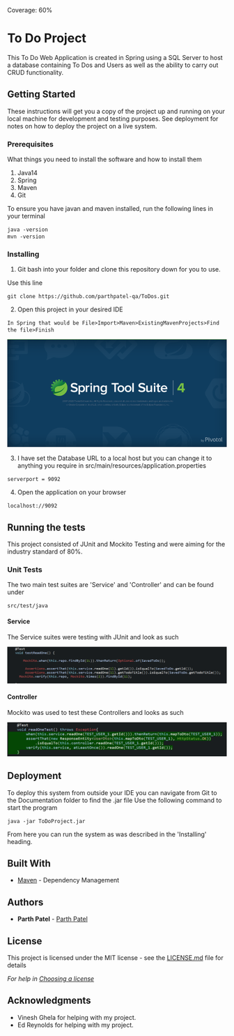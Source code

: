 Coverage: 60%
# To Do Project

This To Do Web Application is created in Spring using a SQL Server to host a database containing To Dos and Users as well as the ability to carry out CRUD functionality.

## Getting Started

These instructions will get you a copy of the project up and running on your local machine for development and testing purposes. See deployment for notes on how to deploy the project on a live system.


### Prerequisites

What things you need to install the software and how to install them
1. Java14
2. Spring
3. Maven
4. Git

To ensure you have javan and maven installed, run the following lines in your terminal
```
java -version
mvn -version
```

### Installing

1. Git bash into your folder and clone this repository down for you to use.

Use this line
```
git clone https://github.com/parthpatel-qa/ToDos.git
```

2. Open this project in your desired IDE

```
In Spring that would be File>Import>Maven>ExistingMavenProjects>Find the file>Finish
```
<p align="center">
<img src="docs/spring.PNG">
</p>


3. I have set the Database URL to a local host but you can change it to anything you require in src/main/resources/application.properties
```
serverport = 9092
```

4. Open the application on your browser
```
localhost://9092
```


## Running the tests

This project consisted of JUnit and Mockito Testing and were aiming for the industry standard of 80%.

### Unit Tests 

The two main test suites are 'Service' and 'Controller' and can be found under

```
src/test/java
```

#### Service
The Service suites were testing with JUnit and look as such

<p align="center">
<img src="docs/service.PNG">
</p>

#### Controller
Mockito was used to test these Controllers and looks as such

<p align="center">
<img src="docs/controller.PNG">
</p>

## Deployment

To deploy this system from outside your IDE you can navigate from Git to the Documentation folder to find the .jar file
Use the following command to start the program
```
java -jar ToDoProject.jar
```
From here you can run the system as was described in the 'Installing' heading.

## Built With

* [Maven](https://maven.apache.org/) - Dependency Management


## Authors

* **Parth Patel** - [Parth Patel](https://github.com/parthpatel-qa/)

## License

This project is licensed under the MIT license - see the [LICENSE.md](LICENSE.md) file for details 

*For help in [Choosing a license](https://choosealicense.com/)*

## Acknowledgments

* Vinesh Ghela for helping with my project.
* Ed Reynolds for helping with my project.
